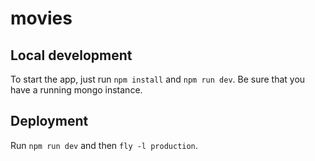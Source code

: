 # movies

## Local development
To start the app, just run `npm install` and `npm run dev`. Be sure that you have a running mongo instance.

## Deployment
Run `npm run dev` and then `fly -l production`.

